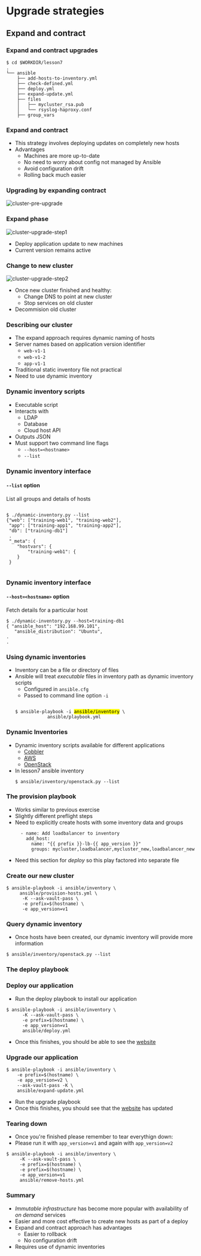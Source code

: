 # Upgrade strategies

## Expand and contract


###  Expand and contract upgrades

```
$ cd $WORKDIR/lesson7
.
└── ansible
    ├── add-hosts-to-inventory.yml
    ├── check-defined.yml
    ├── deploy.yml
    ├── expand-update.yml
    ├── files
    │   ├── mycluster_rsa.pub
    │   └── rsyslog-haproxy.conf
    ├── group_vars
```


### Expand and contract

* This strategy involves deploying updates on completely new hosts
* Advantages
  - Machines are more up-to-date
  - No need to worry about config not managed by Ansible
  - Avoid configuration drift
  - Rolling back much easier


### Upgrading by expanding contract

![cluster-pre-upgrade](img/expand-contract-pre-upgrade.svg "Pre upgrade")


### Expand phase

![cluster-upgrade-step1](img/expand-contract-upgrade.svg "During upgrade") <!-- .element height="50%" width="50%" -->

* Deploy application update to new machines <!-- .element: class="fragment" data-fragment-index="0" -->
* Current version remains active <!-- .element: class="fragment" data-fragment-index="1" -->


### Change to new cluster

![cluster-upgrade-step2](img/expand-contract-upgrade-2.svg "Post upgrade")<!-- .element height="40%" width="40%" -->

* Once new cluster finished and healthy: <!-- .element: class="fragment" data-fragment-index="0" -->
  - Change DNS to point at new cluster
  - Stop services on old cluster
* Decommision old cluster <!-- .element: class="fragment" data-fragment-index="1" -->


### Describing our cluster

* The expand approach requires dynamic naming of hosts <!-- .element: class="fragment" data-fragment-index="0" -->
* Server names based on application version <!-- .element: class="fragment" data-fragment-index="1" -->
  identifier
  - `web-v1-1`
  - `web-v1-2`
  - `app-v1-1`
* Traditional static inventory file not practical <!-- .element: class="fragment" data-fragment-index="2" -->
* Need to use dynamic inventory <!-- .element: class="fragment" data-fragment-index="3" -->


### Dynamic inventory scripts

* Executable script <!-- .element: class="fragment" data-fragment-index="0" -->
* Interacts with  <!-- .element: class="fragment" data-fragment-index="1" -->
  * LDAP <!-- .element: class="fragment" data-fragment-index="2" -->
  * Database <!-- .element: class="fragment" data-fragment-index="3" -->
  * Cloud host API <!-- .element: class="fragment" data-fragment-index="4" -->
* Outputs JSON <!-- .element: class="fragment" data-fragment-index="5" -->
* Must support two command line flags <!-- .element: class="fragment" data-fragment-index="6" -->
  * `--host=<hostname>` 
  * `--list`


### Dynamic inventory interface

#### `--list` option

List all groups and details of hosts <!-- .element: class="fragment" data-fragment-index="0" -->
<pre  class="fragment" data-fragment-index="1"><code data-trim data-noescape>
$ ./dynamic-inventory.py --list
{"web": ["training-web1", "training-web2"],
 "app": ["training-app1", "training-app2"],
 "db": ["training-db1"]
 .
 "_meta": {
    "hostvars": {
        "training-web1": {
    }
 }

</code></pre>


### Dynamic inventory interface

#### `--host=<hostname>` option

Fetch details for a particular host

```
$ ./dynamic-inventory.py --host=training-db1
{ "ansible_host": "192.168.99.101", 
   "ansible_distribution": "Ubuntu",
.
.

```


### Using dynamic inventories

* Inventory can be a file or directory of files <!-- .element: class="fragment" data-fragment-index="0" -->
* Ansible will treat<!-- .element: class="fragment" data-fragment-index="1" --> _executable_ files in inventory path as dynamic inventory scripts
  * Configured in `ansible.cfg`
  * Passed to command line option `-i`
  <pre class="fragment" data-fragment-index="2" ><code data-trim data-noescape>
  $ ansible-playbook -i <mark>ansible/inventory</mark> \ 
              ansible/playbook.yml
  </code></pre>


###  Dynamic Inventories

* Dynamic inventory scripts available for different applications <!-- .element: class="fragment" data-fragment-index="0" -->
  - <!-- .element: class="fragment" data-fragment-index="1" --><a href="https://raw.github.com/ansible/ansible/devel/contrib/inventory/cobbler.py">Cobbler</a> 
  - <!-- .element: class="fragment" data-fragment-index="2" --><a href="https://raw.github.com/ansible/ansible/devel/contrib/inventory/ec2.py">AWS</a> 
  - <!-- .element: class="fragment" data-fragment-index="3" --><a href="https://raw.githubusercontent.com/ansible/ansible/devel/contrib/inventory/openstack.py">OpenStack</a> 
 * In<!-- .element: class="fragment" data-fragment-index="4" --> lesson7 ansible inventory 
    ```
    $ ansible/inventory/openstack.py --list
    ```


### The provision playbook

* Works similar to previous exercise
* Slightly different preflight steps
* Need to explicitly create hosts with some inventory data and groups
  ```
    - name: Add loadbalancer to inventory
      add_host:
        name: "{{ prefix }}-lb-{{ app_version }}"
        groups: mycluster,loadbalancer,mycluster_new,loadbalancer_new
  ```
* Need this section for _deploy_ so this play factored into separate file


### Create our new cluster

```
$ ansible-playbook -i ansible/inventory \
     ansible/provision-hosts.yml \
      -K --ask-vault-pass \
      -e prefix=$(hostname) \
      -e app_version=v1
```
  


### Query dynamic inventory

* Once hosts have been created, our dynamic inventory will provide more
  information

```
$ ansible/inventory/openstack.py --list
```


### The deploy playbook

### Deploy our application

* Run the deploy playbook to install our application

```
$ ansible-playbook -i ansible/inventory \
      -K --ask-vault-pass \
      -e prefix=$(hostname) \
      -e app_version=v1
      ansible/deploy.yml 
```
* Once this finishes, you should be able to see the <a href="http://my-app.cat">website</a>


### Upgrade our application

```
$ ansible-playbook -i ansible/inventory \
    -e prefix=$(hostname) \
    -e app_version=v2 \
    --ask-vault-pass -K \
    ansible/expand-update.yml  
```
* Run the upgrade playbook
* Once this finishes, you should see that the <a href="http://my-app.cat">website</a> has updated



### Tearing down

* Once you're finished please remember to tear everythign down:
* Please run it with `app_version=v1` and again with `app_version=v2`
```
$ ansible-playbook -i ansible/inventory \
     -K --ask-vault-pass \
     -e prefix=$(hostname) \
     -e prefix=$(hostname) \
     -e app_version=v1
     ansible/remove-hosts.yml
```


### Summary

* _Immutable infrastructure_ has become more popular with availability of _on
  demand_ services
* Easier and more cost effective to create new hosts as part of a deploy
* Expand and contract approach has advantages
  - Easier to rollback
  - No configuration drift
* Requires use of dynamic inventories 
